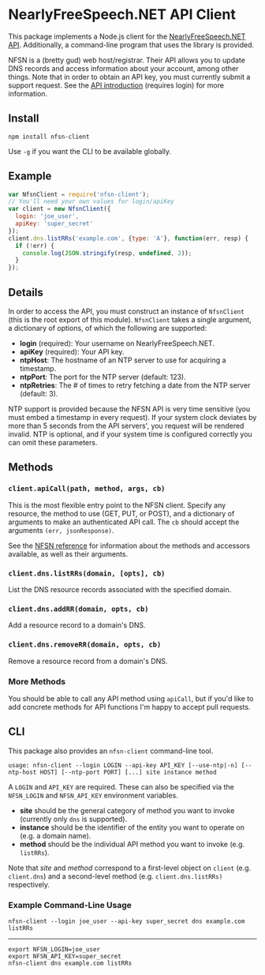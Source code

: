NearlyFreeSpeech.NET API Client
===

This package implements a Node.js client for the [NearlyFreeSpeech.NET](https://www.nearlyfreespeech.net/)
[API](https://members.nearlyfreespeech.net/wiki/API/Introduction). Additionally, a command-line program
that uses the library is provided.

NFSN is a (bretty gud) web host/registrar. Their API allows you to update DNS records and access
information about your account, among other things. Note that in order to obtain an API key, you
must currently submit a support request. See the
[API introduction](https://members.nearlyfreespeech.net/wiki/API/Introduction) (requires login) for more information.

Install
---

    npm install nfsn-client

Use `-g` if you want the CLI to be available globally.

Example
---

```js
var NfsnClient = require('nfsn-client');
// You'll need your own values for login/apiKey
var client = new NfsnClient({
  login: 'joe_user',
  apiKey: 'super_secret'
});
client.dns.listRRs('example.com', {type: 'A'}, function(err, resp) {
  if (!err) {
    console.log(JSON.stringify(resp, undefined, 2));
  }
});
```

Details
---

In order to access the API, you must construct an instance of `NfsnClient` (this is the
root export of this module). `NfsnClient` takes a single argument, a dictionary of options,
of which the following are supported:

- **login** (required): Your username on NearlyFreeSpeech.NET.
- **apiKey** (required): Your API key.
- **ntpHost**: The hostname of an NTP server to use for acquiring a timestamp.
- **ntpPort**: The port for the NTP server (default: 123).
- **ntpRetries**: The # of times to retry fetching a date from the NTP server (default: 3).

NTP support is provided because the NFSN API is very time sensitive (you must embed a
timestamp in every request). If your system clock deviates by more than 5 seconds from
the API servers', you request will be rendered invalid. NTP is optional, and if your
system time is configured correctly you can omit these parameters.

Methods
---

### `client.apiCall(path, method, args, cb)`

This is the most flexible entry point to the NFSN client. Specify any resource,
the method to use (GET, PUT, or POST), and a dictionary of arguments to make an
authenticated API call. The `cb` should accept the arguments `(err, jsonResponse)`.

See the [NFSN reference](https://members.nearlyfreespeech.net/wiki/API/Reference) for
information about the methods and accessors available, as well as their arguments.

### `client.dns.listRRs(domain, [opts], cb)`

List the DNS resource records associated with the specified domain.

### `client.dns.addRR(domain, opts, cb)`

Add a resource record to a domain's DNS.

### `client.dns.removeRR(domain, opts, cb)`

Remove a resource record from a domain's DNS.

### More Methods

You should be able to call any API method using `apiCall`, but if you'd like
to add concrete methods for API functions I'm happy to accept pull requests.

CLI
---

This package also provides an `nfsn-client` command-line tool.

    usage: nfsn-client --login LOGIN --api-key API_KEY [--use-ntp|-n] [--ntp-host HOST] [--ntp-port PORT] [...] site instance method

A `LOGIN` and `API_KEY` are required. These can also be specified via the
`NFSN_LOGIN` and `NFSN_API_KEY` environment variables.

- **site** should be the general category of method you want to invoke (currently only `dns`
  is supported).
- **instance** should be the identifier of the entity you want to operate on (e.g. a domain name).
- **method** should be the individual API method you want to invoke (e.g. `listRRs`).

Note that _site_ and _method_ correspond to a first-level object on `client` (e.g. `client.dns`)
and a second-level method (e.g. `client.dns.listRRs)` respectively.

### Example Command-Line Usage

    nfsn-client --login joe_user --api-key super_secret dns example.com listRRs

---

    export NFSN_LOGIN=joe_user
    export NFSN_API_KEY=super_secret
    nfsn-client dns example.com listRRs



